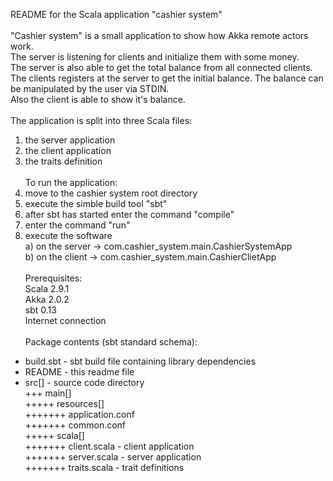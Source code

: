 README for the Scala application "cashier system"<br><br>
"Cashier system" is a small application to show how Akka remote actors work.<br>
The server is listening for clients and initialize them with some money.<br>
The server is also able to get the total balance from all connected clients.<br>
The clients registers at the server to get the initial balance. The balance can be manipulated by the user via STDIN.<br>
Also the client is able to show it's balance.<br><br>
The application is split into three Scala files:<br>
1) the server application<br>
2) the client application<br>
3) the traits definition<br><br>
To run the application:<br>
1) move to the cashier system root directory<br>
2) execute the simble build tool "sbt"<br>
3) after sbt has started enter the command "compile"<br>
4) enter the command "run"<br>
5) execute the software<br>
  a) on the server -> com.cashier_system.main.CashierSystemApp<br>
  b) on the client -> com.cashier_system.main.CashierClietApp<br><br>
Prerequisites:<br>
Scala 2.9.1<br>
Akka 2.0.2<br>
sbt 0.13<br>
Internet connection<br><br>
Package contents (sbt standard schema):<br>
+ build.sbt - sbt build file containing library dependencies<br>
+ README - this readme file<br>
+ src[] - source code directory<br>
+++ main[]<br>
+++++ resources[]<br>
+++++++ application.conf<br>
+++++++ common.conf<br>
+++++ scala[]<br>
+++++++ client.scala - client application<br>
+++++++ server.scala - server application<br>
+++++++ traits.scala - trait definitions  